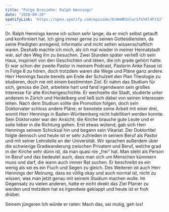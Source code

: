 ```yaml
---
title: "Folge Dreizehn: Ralph Hennings"
date: "2020-09-20"
spotifyLink: 'https://open.spotify.com/episode/0cWmWR3nCwrSfnYAl4Ft5J'
---
```

Dr. Ralph Hennings kenne ich schon sehr lange, da er mich selbst getauft und konfirmiert hat. Ich ging immer gerne zu seinen Gottesdiensten, da seine Predigten anregend, informativ und nicht selten wissenschaftlich waren. 
Deshalb machte ich mich, als ich mal wieder in meiner Heimatstadt war, auf den Weg ihn zu besuchen. Zwei Stunden später verließ ich sein Haus, inspiriert von den Geschichten und Ideen, die ich grade gehört hatte.
Er war schon der zweite Pastor in meinem Podcast, Pastorin Anke Fasse ist in Folge 8 zu hören, doch trotzdem waren die Wege und Pläne ganz andere. 
Herr Hennings fasste bereits am Ende der Schulzeit den Plan Theologie zu studieren, doch nie mit einem bestimmten Ziel. Er nahm das Studium für sich, genoss die Zeit, arbeitete hart und fand irgendwann sein großes Interesse für alte Kirchengeschichte. 
Er wechselte die Stadt, studierte unter anderem in Zürich und Heidelberg und ließ sich dabei von seinen Interessen leiten. 
Nach dem Studium sollte die Promotion folgen, doch sein Doktorvater schloss andere Pläne; er benotete seine Arbeit mit einer drei, womit Herr Hennings in Baden-Württemberg nicht habilitiert werden konnte. 
Sein Doktorvater war der Ansicht; die Kirche brauche gute Leute und er solle lieber in die Richtung gehen. Erst etwas wütend, gab sich Herr Hennings seinem Schicksal hin und begann sein Vikariat. Der Doktortitel folgte dennoch und heute ist er sehr zufrieden in seinem Beruf als Pastor und mit seiner Lehrstelle an der Universität. 
Wir sprachen außerdem über die schwierige Gradwanderung zwischen Privatem und Beruf, welche grad in der Kirche sehr dünn ist, da man quasi nie „frei“ hat. 
Man steht als Person im Beruf und das bedeutet auch, dass man sich um Menschen kümmern muss und darf, die wann auch immer Rat suchen. Er beschreibt es ein wenig als sei es ein Fluch und Segen zu gleich. 
Des Weiteren ist auch Herr Hennings der Meinung, dass es völlig okay und auch normal ist, nicht zu wissen, was man jetzt genau mit seinem Studium machen wolle. 
Im Gegensatz zu vielen anderen, hatte er nicht direkt das Ziel Pfarrer zu werden und trotzdem hat es irgendwie geklappt und heute ist er froh drüber. 

Seinem jüngeren Ich würde er raten: Mach das, sei mutig, geh los!
